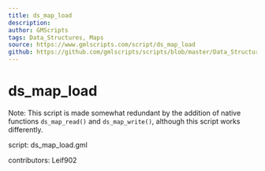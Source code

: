 ```yaml
---
title: ds_map_load
description: 
author: GMScripts
tags: Data_Structures, Maps
source: https://www.gmlscripts.com/script/ds_map_load
github: https://github.com/gmlscripts/scripts/blob/master/Data_Structures/Maps/ds_map_load.gml
---
```


ds_map_load
===========

Note: This script is made somewhat redundant by the addition of 
native functions `ds_map_read()` and `ds_map_write()`,
although this script works differently.

script: ds_map_load.gml

contributors: Leif902
